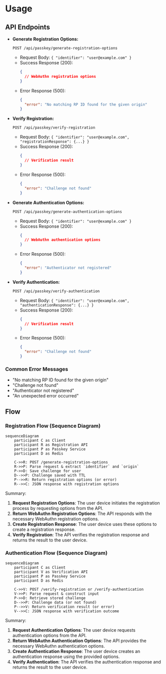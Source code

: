 # Usage

## API Endpoints

- **Generate Registration Options:**

  `POST /api/passkey/generate-registration-options`

  - Request Body: `{ "identifier": "user@example.com" }`
  - Success Response (200):
    ```json
    {
      // WebAuthn registration options
    }
    ```
  - Error Response (500):
    ```json
    {
      "error": "No matching RP ID found for the given origin"
    }
    ```

- **Verify Registration:**

  `POST /api/passkey/verify-registration`

  - Request Body: `{ "identifier": "user@example.com", "registrationResponse": {...} }`
  - Success Response (200):
    ```json
    {
      // Verification result
    }
    ```
  - Error Response (500):
    ```json
    {
      "error": "Challenge not found"
    }
    ```

- **Generate Authentication Options:**

  `POST /api/passkey/generate-authentication-options`

  - Request Body: `{ "identifier": "user@example.com" }`
  - Success Response (200):
    ```json
    {
      // WebAuthn authentication options
    }
    ```
  - Error Response (500):
    ```json
    {
      "error": "Authenticator not registered"
    }
    ```

- **Verify Authentication:**

  `POST /api/passkey/verify-authentication`

  - Request Body: `{ "identifier": "user@example.com", "authenticationResponse": {...} }`
  - Success Response (200):
    ```json
    {
      // Verification result
    }
    ```
  - Error Response (500):
    ```json
    {
      "error": "Challenge not found"
    }
    ```

### Common Error Messages

- "No matching RP ID found for the given origin"
- "Challenge not found"
- "Authenticator not registered"
- "An unexpected error occurred"

## Flow

### Registration Flow (Sequence Diagram)

```mermaid
sequenceDiagram
    participant C as Client
    participant R as Registration API
    participant P as Passkey Service
    participant D as Redis

    C->>R: POST /generate-registration-options
    R->>P: Parse request & extract `identifier` and `origin`
    P->>D: Save challenge for user
    D-->>P: Challenge saved with TTL
    P-->>R: Return registration options (or error)
    R-->>C: JSON response with registration options
```

Summary:

1. **Request Registration Options**: The user device initiates the registration process by requesting options from the API.
2. **Return WebAuthn Registration Options**: The API responds with the necessary WebAuthn registration options.
3. **Create Registration Response**: The user device uses these options to create a registration response.
4. **Verify Registration**: The API verifies the registration response and returns the result to the user device.

### Authentication Flow (Sequence Diagram)

```mermaid
sequenceDiagram
    participant C as Client
    participant V as Verification API
    participant P as Passkey Service
    participant D as Redis

    C->>V: POST /verify-registration or /verify-authentication
    V->>P: Parse request & construct input
    P->>D: Retrieve stored challenge
    D-->>P: Challenge data (or not found)
    P-->>V: Return verification result (or error)
    V-->>C: JSON response with verification outcome
```

Summary:

1. **Request Authentication Options**: The user device requests authentication options from the API.
2. **Return WebAuthn Authentication Options**: The API provides the necessary WebAuthn authentication options.
3. **Create Authentication Response**: The user device creates an authentication response using the provided options.
4. **Verify Authentication**: The API verifies the authentication response and returns the result to the user device.
